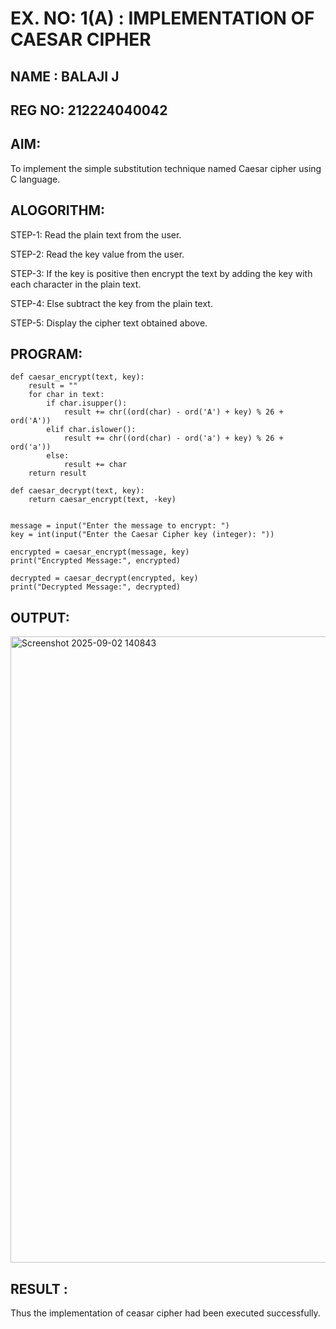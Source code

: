 # EX. NO: 1(A) : IMPLEMENTATION OF CAESAR CIPHER
## NAME : BALAJI J
## REG NO: 212224040042

## AIM:
To implement the simple substitution technique named Caesar cipher using C language.

## ALOGORITHM:

STEP-1: Read the plain text from the user.

STEP-2: Read the key value from the user.

STEP-3: If the key is positive then encrypt the text by adding the key with each character in the plain text.

STEP-4: Else subtract the key from the plain text.

STEP-5: Display the cipher text obtained above.

## PROGRAM:
```
def caesar_encrypt(text, key):
    result = ""
    for char in text:
        if char.isupper():
            result += chr((ord(char) - ord('A') + key) % 26 + ord('A'))
        elif char.islower():
            result += chr((ord(char) - ord('a') + key) % 26 + ord('a'))
        else:
            result += char
    return result

def caesar_decrypt(text, key):
    return caesar_encrypt(text, -key)


message = input("Enter the message to encrypt: ")
key = int(input("Enter the Caesar Cipher key (integer): "))

encrypted = caesar_encrypt(message, key)
print("Encrypted Message:", encrypted)

decrypted = caesar_decrypt(encrypted, key)
print("Decrypted Message:", decrypted)
```

## OUTPUT:

<img width="1652" height="1002" alt="Screenshot 2025-09-02 140843" src="https://github.com/user-attachments/assets/5a931f0d-a72a-4b82-9742-fc06eabbd7b5" />

## RESULT :
 Thus the implementation of ceasar cipher had been executed successfully.
